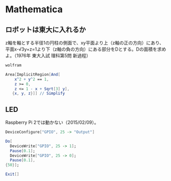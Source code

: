 # Mathematica

## ロボットは東大に入れるか

z軸を軸とする半径1の円柱の側面で、xy平面より上（z軸の正の方向）にあり、平面x-√3y+z=1より下（z軸の負の方向）にある部分をDとする。Dの面積を求めよ。（1976年 東大入試 理科第5問 新過程）

```bash
wolfram
```

```mathematica
Area[ImplicitRegion[And[
    x^2 + y^2 == 1,
    z >= 0,
    z <= 1 - x + Sqrt[3] y],
   {x, y, z}]] // Simplify
```

## LED

Raspberry Pi 2では動かない（2015/02/09）。

```mathematica
DeviceConfigure["GPIO", 25 -> "Output"]

Do[
  DeviceWrite["GPIO", 25 -> 1];
  Pause[0.1];
  DeviceWrite["GPIO", 25 -> 0];
  Pause[0.1],
{50}];

Exit[]
```
